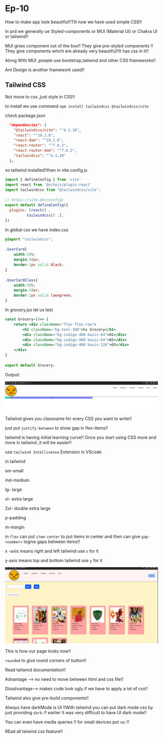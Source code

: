 # Ep-10 

How to make app look beautiful!!Till now we have used simple CSS!!

In prd we generally ue Styled-components or MUI (Material UI) or Chakra UI or tailwind!! 

MUI gives component out of the box!! They give pre-styled components !! They give components which are already very beautiful!!It has css in it!!

Along With MUI ,poeple use bootstrap,tailwind and other CSS frameworks!!

Ant Design is another framework used!!

## Tailwind CSS

Not move to css ,just style in CSS!!

to install we use command `npm install tailwindcss @tailwindcss/vite`

check package.json

```json
  "dependencies": {
    "@tailwindcss/vite": "^4.1.10",
    "react": "^19.1.0",
    "react-dom": "^19.1.0",
    "react-router": "^7.6.2",
    "react-router-dom": "^7.6.2",
    "tailwindcss": "^4.1.10"
  },
```

so tailwind installed!!then in vite.config.js

```js
import { defineConfig } from 'vite'
import react from '@vitejs/plugin-react'
import tailwindcss from "@tailwindcss/vite";

// https://vite.dev/config/
export default defineConfig({
  plugins: [react() ,
          tailwindcss() ,],
})

```
In global css we have index.css

```css
@import "tailwindcss";

.UserCard{
    width:30%;
    margin:10px;
    border:1px solid black;
}

.UserCardClass{
    width:30%;
    margin:10px;
    border:1px solid lawngreen;
}
```

In grocery.jsx let us test 

```jsx
const Grocery=()=> {
    return <div className="flex flex-row">
        <h1 className="bg-teal-300">hi Grocery</h1>
        <div className="bg-indigo-400 basis-64">01</div>
        <div className="bg-indigo-400 basis-64">02</div>
        <div className="bg-indigo-400 basis-128">03</div>
    </div>
}

export default Grocery;
```
Output:

![alt text](image.png)

Tailwind gives you classname for every CSS you want to write!!

just put `justify-between` to show gap in flex-items!!


tailwind is having initial learning curve!! Once you start using CSS more and more in tailwind ,it will be easier!!

use `tailwind Intellisense` Extension in VScode

in tailwind 

sm-small

md-medium

lg- large

xl- extra large 

2xl- double extra large


p-padding 

m-margin


in `flex` can put `item-center` to put items in center and then can give `gap-<number>` togive gaps between items!!

x -axis means right and left tailwind use `x` for it

y-axis means top and bottom tailwind use `y` for it


![alt text](image-1.png)


This is how our page looks now!!

`rounded` to give round corners of button!!

Read tailwind documentation!! 

Advantage --> no need to move between html and css file!!

Disadvantage--> makes code look ugly if we have to apply a lot of css!!

Tailwind also give pre-build components!!

Always have darkMode is UI !!With tailwind you can put dark mode css by just providing `dark:`!! earlier It was very difficult to have UI dark mode!!


You can even have media queries !! for small devices put `sm:`!!

REad all taiwind css feature!!